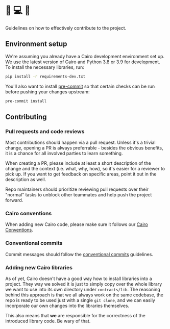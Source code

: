 # 🚢 💻 📡

Guidelines on how to effectively contribute to the project.

## Environment setup

We're assuming you already have a Cairo development environment set up. We use
the latest version of Cairo and Python 3.8 or 3.9 for development. To install
the necessary libraries, run:

```sh
pip install -r requirements-dev.txt
```

You'll also want to install [pre-commit](https://pre-commit.com/) so that certain
checks can be run before pushing your changes upstream:

```sh
pre-commit install
```

## Contributing

### Pull requests and code reviews

Most contributions should happen via a pull request. Unless it's a trivial change,
opening a PR is always preferrable - besides the obvious benefits, it is a
chance for all involved parties to learn something.

When creating a PR, please include at least a short description of the change
and the context (i.e. what, why, how), so it's easier for a reviewer to pick
up. If you want to get feedback on specific areas, point it out in the
description as well.

Repo maintainers should prioritize reviewing pull requests over their "normal"
tasks to unblock other teammates and help push the project forward.

### Cairo conventions

When adding new Cairo code, please make sure it follows our [Cairo Conventions](./CairoConventions.md).

### Conventional commits

Commit messages should follow the [conventional commits](https://www.conventionalcommits.org/en/v1.0.0/) guidelines.

### Adding new Cairo libraries

As of yet, Cairo doesn't have a good way how to install libraries into a project.
They way we solved it is just to simply copy over the whole library we want to
use into its own directory under `contracts/lib`. The reasoning behind this
approach is that we all always work on the same codebase, the repo is ready to
be used just with a single `git clone`, and we can easily incorporate our own
changes into the libraries themselves.

This also means that **we** are responsible for the correctness of the introduced
library code. Be wary of that.
